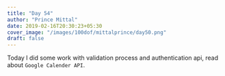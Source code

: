```yaml
---
title: "Day 54"
author: "Prince Mittal"
date: 2019-02-16T20:30:23+05:30
cover_image: "/images/100dof/mittalprince/day50.png"
draft: false
---
```


Today I did some work with validation process and authentication api, read about `Google Calender API`.